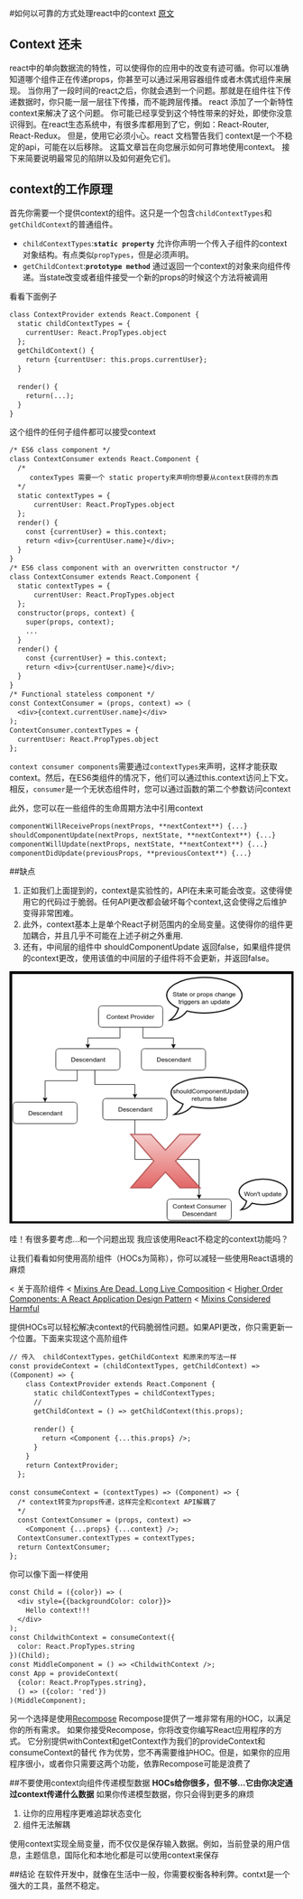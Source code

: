 #如何以可靠的方式处理react中的context [原文](https://medium.com/react-ecosystem/how-to-handle-react-context-a7592dfdcbc#.24nk6l24c) 

## Context 还未

react中的单向数据流的特性，可以使得你的应用中的改变有迹可循。你可以准确知道哪个组件正在传递props，你甚至可以通过采用容器组件或者木偶式组件来展现。
当你用了一段时间的react之后，你就会遇到一个问题。那就是在组件往下传递数据时，你只能一层一层往下传播，而不能跨层传播。
react 添加了一个新特性context来解决了这个问题。
你可能已经享受到这个特性带来的好处，即使你没意识得到。在react生态系统中，有很多库都用到了它，例如：React-Router, React-Redux。
但是，使用它必须小心。react 文档警告我们 context是一个不稳定的api，可能在以后移除。
这篇文章旨在向您展示如何可靠地使用context。
接下来简要说明最常见的陷阱以及如何避免它们。

## context的工作原理
首先你需要一个提供context的组件。这只是一个包含`childContextTypes`和`getChildContext`的普通组件。
* `childContextTypes`:**`static property`** 允许你声明一个传入子组件的context对象结构。有点类似`propTypes`，但是必须声明。
* `getChildContext`:**`prototype method`** 通过返回一个context的对象来向组件传递。当state改变或者组件接受一个新的props的时候这个方法将被调用

看看下面例子
```
class ContextProvider extends React.Component {
  static childContextTypes = {
    currentUser: React.PropTypes.object
  };
  getChildContext() {
    return {currentUser: this.props.currentUser};
  }
  
  render() {
    return(...); 
  }
}
```

这个组件的任何子组件都可以接受context

```
/* ES6 class component */
class ContextConsumer extends React.Component {
  /* 
     contexTypes 需要一个 static property来声明你想要从context获得的东西
  */
  static contextTypes = {
      currentUser: React.PropTypes.object
  };
  render() {
    const {currentUser} = this.context;
    return <div>{currentUser.name}</div>;
  }
}
/* ES6 class component with an overwritten constructor */
class ContextConsumer extends React.Component {
  static contextTypes = {
      currentUser: React.PropTypes.object
  };
  constructor(props, context) {
    super(props, context);
    ...
  }
  render() {
    const {currentUser} = this.context;
    return <div>{currentUser.name}</div>;
  }
}
/* Functional stateless component */
const ContextConsumer = (props, context) => (
  <div>{context.currentUser.name}</div>
);
ContextConsumer.contextTypes = {
  currentUser: React.PropTypes.object
};
```

`context consumer components`需要通过`contextTypes`来声明，这样才能获取context。然后，在ES6类组件的情况下，他们可以通过this.context访问上下文。相反，`consumer`是一个无状态组件时，您可以通过函数的第二个参数访问context

此外，您可以在一些组件的生命周期方法中引用context
```
componentWillReceiveProps(nextProps, **nextContext**) {...}
shouldComponentUpdate(nextProps, nextState, **nextContext**) {...}
componentWillUpdate(nextProps, nextState, **nextContext**) {...}
componentDidUpdate(previousProps, **previousContext**) {...}
```

##缺点
1. 正如我们上面提到的，context是实验性的，API在未来可能会改变。这使得使用它的代码过于脆弱。任何API更改都会破坏每个context,这会使得之后维护变得非常困难。
2. 此外，context基本上是单个React子树范围内的全局变量。这使得你的组件更加耦合，并且几乎不可能在上述子树之外重用.
3. 还有，中间层的组件中 shouldComponentUpdate 返回false，如果组件提供的context更改，使用该值的中间层的子组件将不会更新，并返回false。

![](/img/context.png) 

哇！有很多要考虑...和一个问题出现
我应该使用React不稳定的context功能吗？

让我们看看如何使用高阶组件（HOCs为简称），你可以减轻一些使用React语境的麻烦

< 关于高阶组件
< [Mixins Are Dead. Long Live Composition](https://medium.com/@dan_abramov/mixins-are-dead-long-live-higher-order-components-94a0d2f9e750#.yg1n4cm3u)
< [Higher Order Components: A React Application Design Pattern](https://www.sitepoint.com/react-higher-order-components/)
< [Mixins Considered Harmful](https://facebook.github.io/react/blog/2016/07/13/mixins-considered-harmful.html)

提供HOCs可以轻松解决context的代码脆弱性问题。如果API更改，你只需更新一个位置。下面来实现这个高阶组件
```
// 传入  childContextTypes，getChildContext 和原来的写法一样
const provideContext = (childContextTypes, getChildContext) => (Component) => {
    class ContextProvider extends React.Component {
      static childContextTypes = childContextTypes;
      //
      getChildContext = () => getChildContext(this.props);
        
      render() {
        return <Component {...this.props} />;
      }
    }
    return ContextProvider;
  };

const consumeContext = (contextTypes) => (Component) => {
  /* context转变为props传递，这样完全和context API解耦了
  */ 
  const ContextConsumer = (props, context) =>
    <Component {...props} {...context} />;
  ContextConsumer.contextTypes = contextTypes;
  return ContextConsumer;
};
```
你可以像下面一样使用
```
const Child = ({color}) => (
  <div style={{backgroundColor: color}}>
    Hello context!!!
  </div>
);
const ChildwithContext = consumeContext({
  color: React.PropTypes.string
})(Child);
const MiddleComponent = () => <ChildwithContext />;
const App = provideContext(
  {color: React.PropTypes.string},
  () => ({color: 'red'})
)(MiddleComponent);

```
另一个选择是使用[Recompose](https://github.com/acdlite/recompose)
Recompose提供了一堆非常有用的HOC，以满足你的所有需求。 如果你接受Recompose，你将改变你编写React应用程序的方式。 它分别提供withContext和getContext作为我们的provideContext和consumeContext的替代
作为优势，您不再需要维护HOC。但是，如果你的应用程序很小，或者你只需​​要这两个功能，依靠Recompose可能是浪费了

##不要使用context向组件传递模型数据
**HOCs给你很多，但不够...它由你决定通过context传递什么数据**
如果你传递模型数据，你只会得到更多的麻烦
1. 让你的应用程序更难追踪状态变化
2. 组件无法解耦

使用context实现全局变量，而不仅仅是保存输入数据。例如，当前登录的用户信息，主题信息，国际化和本地化都是可以使用context来保存

##结论
在软件开发中，就像在生活中一般，你需要权衡各种利弊。contxt是一个强大的工具，虽然不稳定。